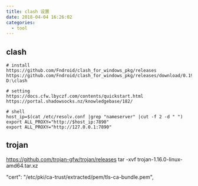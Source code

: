 ```yaml
---
title: clash 设置
date: 2018-04-04 16:26:02
categories:
  - tool
---
```


## clash

```shell
# install
https://github.com/Fndroid/clash_for_windows_pkg/releases
https://github.com/Fndroid/clash_for_windows_pkg/releases/download/0.19.12/Clash.for.Windows.Setup.0.19.12.exe
D:\clash

# setting
https://docs.cfw.lbyczf.com/contents/quickstart.html
https://portal.shadowsocks.nz/knowledgebase/182/

# shell
host_ip=$(cat /etc/resolv.conf |grep "nameserver" |cut -f 2 -d " ")
export ALL_PROXY="http://$host_ip:7890"
export ALL_PROXY="http://127.0.0.1:7890"
```


## trojan
https://github.com/trojan-gfw/trojan/releases
tar -xvf trojan-1.16.0-linux-amd64.tar.xz

"cert": "/etc/pki/ca-trust/extracted/pem/tls-ca-bundle.pem",
